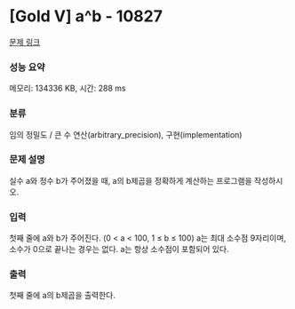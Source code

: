 # [Gold V] a^b - 10827 

[문제 링크](https://www.acmicpc.net/problem/10827) 

### 성능 요약

메모리: 134336 KB, 시간: 288 ms

### 분류

임의 정밀도 / 큰 수 연산(arbitrary_precision), 구현(implementation)

### 문제 설명

<p>실수 a와 정수 b가 주어졌을 때, a의 b제곱을 정확하게 계산하는 프로그램을 작성하시오.</p>

### 입력 

 <p>첫째 줄에 a와 b가 주어진다. (0 < a < 100, 1 ≤ b ≤ 100) a는 최대 소수점 9자리이며, 소수가 0으로 끝나는 경우는 없다. a는 항상 소수점이 포함되어 있다.</p>

### 출력 

 <p>첫째 줄에 a의 b제곱을 출력한다.</p>

